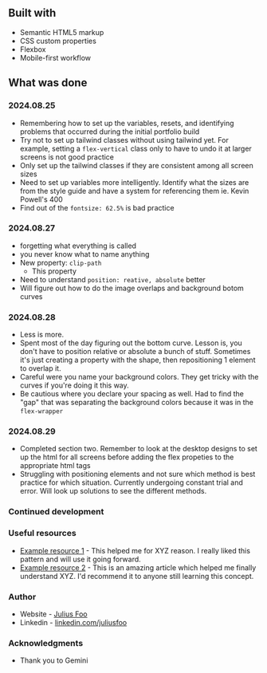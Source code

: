 ## Built with

-   Semantic HTML5 markup
-   CSS custom properties
-   Flexbox
-   Mobile-first workflow

## What was done

### 2024.08.25

-   Remembering how to set up the variables, resets, and identifying problems that occurred during the initial portfolio build
-   Try not to set up tailwind classes without using tailwind yet. For example, setting a `flex-vertical` class only to have to undo it at larger screens is not good practice
-   Only set up the tailwind classes if they are consistent among all screen sizes
-   Need to set up variables more intelligently. Identify what the sizes are from the style guide and have a system for referencing them ie. Kevin Powell's 400
-   Find out of the `fontsize: 62.5%` is bad practice

### 2024.08.27
- forgetting what everything is called
- you never know what to name anything
- New property: `clip-path`
	- This property 
- Need to understand `position: reative, absolute` better
- Will figure out how to do the image overlaps and background botom curves

### 2024.08.28
- Less is more.
- Spent most of the day figuring out the bottom curve. Lesson is, you don't have to position relative or absolute a bunch of stuff. Sometimes it's just creating a property with the shape, then repositioning 1 element to overlap it.
- Careful were you name your background colors. They get tricky with the curves if you're doing it this way.
- Be cautious where you declare your spacing as well. Had to find the "gap" that was separating the background colors because it was in the `flex-wrapper`

### 2024.08.29

- Completed section two. Remember to look at the desktop designs to set up the html for all screens before adding the flex propeties to the appropriate html tags
- Struggling with positioning elements and not sure which method is best practice for which situation. Currently undergoing constant trial and error. Will look up solutions to see the different methods.

### Continued development

### Useful resources

-   [Example resource 1](https://www.example.com) - This helped me for XYZ reason. I really liked this pattern and will use it going forward.
-   [Example resource 2](https://www.example.com) - This is an amazing article which helped me finally understand XYZ. I'd recommend it to anyone still learning this concept.

### Author

-   Website - [Julius Foo](https://www.julius.foo)
-   Linkedin - [linkedin.com/juliusfoo](https://www.linkedin.com/juliusfoo)

### Acknowledgments

-   Thank you to Gemini
